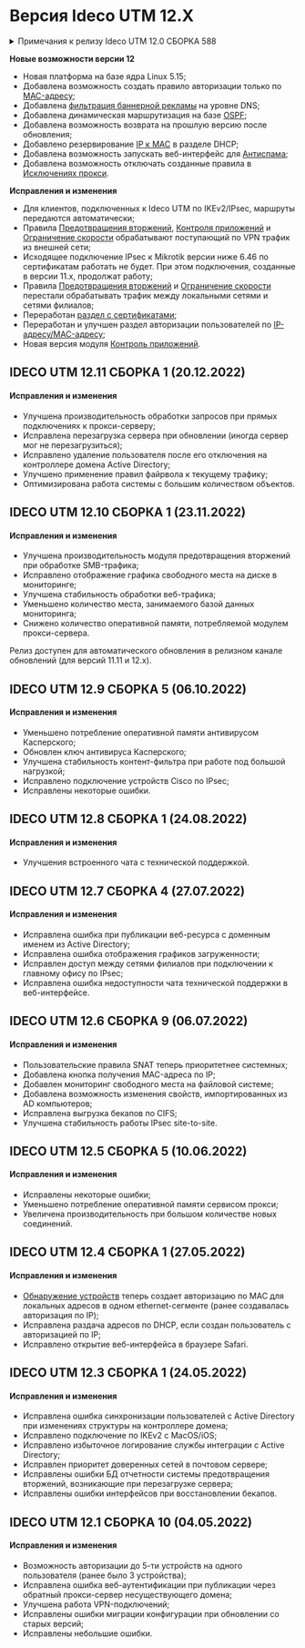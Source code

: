 # Версия Ideco UTM 12.X 

<details>

<summary>Примечания к релизу Ideco UTM 12.0 СБОРКА 588</summary>

**Дата выхода версии**: 15.04.2022.

**Техническая поддержка и обратная связь** (поможет нам улучшить продукт):
* Обсудить версию в телеграм-канале с разработчиками: [https://t.me/idecoutm](https://t.me/idecoutm);
* Портал технической поддержки: [https://help.ideco.ru/](https://help.ideco.ru/);
* Электронная почта: help@ideco.ru;
* Telegram: [ideco.bot](https://telegram.im/@ideco_support_bot).


[Скачать Ideco UTM 10](https://my.ideco.ru/). \
Автоматическая регистрация тестовой лицензии: [my.ideco.ru](my.ideco.ru) (полная функциональность на 40 дней и 10 000 пользователей).

**Обновление с релизов Ideco UTM 8.0 и старше**

Обновление с релиза Ideco UTM 11 возможно через автоматические обновления (тестовый канал, будет доступна в ближайшее время).

Обновление с релизов 8.х, 9.х, 10.х, 11.х возможно через автоматические обновления с промежуточным обновлением до версий 9.11, 10.7, 11.10.

**Обновление с версии Ideco UTM 7.9.9**

Обновление до версии 12 напрямую невозможно.

Возможна миграция настроек на предварительно установленную версию 9.11 и дальнейшее обновление до версии 12.0 с помощью автоматического обновления.

</details>

**Новые возможности версии 12**

* Новая платформа на базе ядра Linux 5.15;
* Добавлена возможность создать правило авторизации только по [MAC-адресу](../../settings/users/authorization/ip-and-mac-authorization/mac-authorization.md);
* Добавлена [фильтрация баннерной рекламы](../settings/services/nextdns.md) на уровне DNS;
* Добавлена динамическая маршрутизация на базе [OSPF](../settings/services/ospf.md);
* Добавлена возможность возврата на прошлую версию после обновления;
* Добавлено резервирование [IP к MAC](../settings/services/dhcp.md#nastroika-dhcp-servera-s-privyazkoi-ip-k-mac) в разделе DHCP;
* Добавлена возможность запускать веб-интерфейс для [Антиспама](../settings/access-rules/antivirus.md);
* Добавлена возможность отключать созданные правила в [Исключениях прокси](../settings/services/proxy/exclusions.md).
  
**Исправления и изменения**

* Для клиентов, подключенных к Ideco UTM по IKEv2/IPsec, маршруты передаются автоматически;
* Правила [Предотвращения вторжений](../settings/access-rules/ips/README.md), [Контроля приложений](../settings/access-rules/application-control.md) и [Ограничение скорости](../settings/access-rules/shaper.md) обрабатывают поступающий по VPN трафик из внешней сети;
* Исходящее подключение IPsec к Mikrotik версии ниже 6.46 по сертификатам работать не будет. При этом подключения, созданные в версии 11.х, продолжат работу;
* Правила [Предотвращения вторжений](../settings/access-rules/ips/README.md) и [Ограничение скорости](../settings/access-rules/shaper.md) перестали обрабатывать трафик между локальными сетями и сетями филиалов;
* Переработан [раздел с сертификатами](../settings/services/certificates/README.md);
* Переработан и улучшен раздел авторизации пользователей по [IP-адресу/MAC-адресу](../settings/users/authorization/IP-and-MAC-authorization/README.md);
* Новая версия модуля [Контроль приложений](../settings/access-rules/application-control.md).


## **IDECO UTM 12.11 СБОРКА 1 (20.12.2022)**

#### **Исправления и изменения**

* Улучшена производительность обработки запросов при прямых подключениях к прокси-серверу;
* Исправлена перезагрузка сервера при обновлении (иногда сервер мог не перезагрузиться);
* Исправлено удаление пользователя после его отключения на контроллере домена Active Directory;
* Улучшено применение правил файрвола к текущему трафику;
* Оптимизирована работа системы с большим количеством объектов.

## **IDECO UTM 12.10 СБОРКА 1 (23.11.2022)**

#### **Исправления и изменения**

* Улучшена производительность модуля предотвращения вторжений при обработке SMB-трафика;
* Исправлено отображение графика свободного места на диске в мониторинге;
* Улучшена стабильность обработки веб-трафика;
* Уменьшено количество места, занимаемого базой данных мониторинга;
* Снижено количество оперативной памяти, потребляемой модулем прокси-сервера.

Релиз доступен для автоматического обновления в релизном канале обновлений (для версий 11.11 и 12.х).

## **IDECO UTM 12.9 СБОРКА 5 (06.10.2022)**

#### **Исправления и изменения**

* Уменьшено потребление оперативной памяти антивирусом Касперского;
* Обновлен ключ антивируса Касперского;
* Улучшена стабильность контент-фильтра при работе под большой нагрузкой;
* Исправлено подключение устройств Cisco по IPsec;
* Исправлены некоторые ошибки.

## **IDECO UTM 12.8 СБОРКА 1 (24.08.2022)**

#### **Исправления и изменения**

* Улучшения встроенного чата с технической поддержкой.

## **IDECO UTM 12.7 СБОРКА 4 (27.07.2022)**

#### **Исправления и изменения**

* Исправлена ошибка при публикации веб-ресурса с доменным именем из Active Directory;
* Исправлена ошибка отображения графиков загруженности;
* Исправлен доступ между сетями филиалов при подключении к главному офису по IPsec;
* Исправлена ошибка недоступности чата технической поддержки в веб-интерфейсе.

## **IDECO UTM 12.6 СБОРКА 9 (06.07.2022)**

#### **Исправления и изменения**

* Пользовательские правила SNAT теперь приоритетнее системных;
* Добавлена кнопка получения MAC-адреса по IP;
* Добавлен мониторинг свободного места на файловой системе;
* Добавлена возможность изменения свойств, импортированных из AD компьютеров;
* Исправлена выгрузка бекапов по CIFS;
* Улучшена стабильность работы IPsec site-to-site.

## **IDECO UTM 12.5 СБОРКА 5 (10.06.2022)**
 
#### **Исправления и изменения**

* Исправлены некоторые ошибки;
* Уменьшено потребление оперативной памяти сервисом прокси;
* Увеличена производительность при большом количестве новых соединений.

## **IDECO UTM 12.4 СБОРКА 1 (27.05.2022)**
 
#### **Исправления и изменения**
 

* [Обнаружение устройств](../settings/users/device-discovery.md) теперь создает авторизацию по MAC для локальных адресов в одном ethernet-сегменте (ранее создавалась авторизация по IP);
* Исправлена раздача адресов по DHCP, если создан пользователь с авторизацией по IP;
* Исправлено открытие веб-интерфейса в браузере Safari.

## **IDECO UTM 12.3 СБОРКА 1 (24.05.2022)**

#### **Исправления и изменения**

* Исправлена ошибка синхронизации пользователей с Active Directory при изменениях структуры на контроллере домена;
* Исправлено подключение по IKEv2 с MacOS/iOS;
* Исправлено избыточное логирование службы интеграции с Active Directory;
* Исправлен приоритет доверенных сетей в почтовом сервере;
* Исправлены ошибки БД отчетности системы предотвращения вторжений, возникающие при перезагрузке сервера;
* Исправлены ошибки интерфейсов при восстановлении бекапов. 

## **IDECO UTM 12.1 СБОРКА 10 (04.05.2022)**

#### **Исправления и изменения**

* Возможность авторизации до 5-ти устройств на одного пользователя (ранее было 3 устройства);
* Исправлена ошибка веб-аутентификации при публикации через обратный прокси-сервер несуществующего домена;
* Улучшена работа VPN-подключений;
* Исправлены ошибки миграции конфигурации при обновлении со старых версий;
* Исправлены небольшие ошибки.
